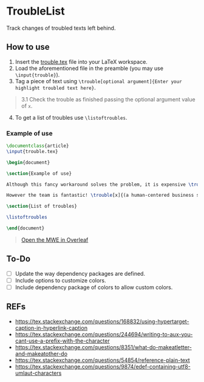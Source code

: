 # TroubleList

Track changes of troubled texts left behind.

## How to use

1. Insert the [trouble.tex](https://github.com/yurigabrich/TroubleList/blob/master/trouble.tex) file into your LaTeX workspace.
2. Load the aforementioned file in the preamble (you may use `\input{trouble}`).
3. Tag a piece of text using `\trouble[optional argument]{Enter your highlight troubled text here}`.
> 3.1 Check the trouble as finished passing the optional argument value of `x`.
4. To get a list of troubles use `\listoftroubles`.

### Example of use

```latex
\documentclass{article}
\input{trouble.tex}

\begin{document}

\section{Example of use}

Although this fancy workaround solves the problem, it is expensive \trouble{(looking for seed funding)}. % pending trouble

However the team is fantastic! \trouble[x]{(a human-centered business strategist is still missing)} % trouble solved

\section{List of troubles}

\listoftroubles

\end{document}
```

> [Open the MWE in Overleaf](https://www.overleaf.com/docs?snip_uri[]=https://github.com/yurigabrich/TroubleList/blob/master/example.zip?raw=true)

## To-Do

- [ ] Update the way dependency packages are defined.
- [ ] Include options to customize colors.
- [ ] Include dependency package of colors to allow custom colors.

## REFs

- https://tex.stackexchange.com/questions/168832/using-hypertarget-caption-in-hyperlink-caption
- https://tex.stackexchange.com/questions/244694/writing-to-aux-you-cant-use-a-prefix-with-the-character
- https://tex.stackexchange.com/questions/8351/what-do-makeatletter-and-makeatother-do
- https://tex.stackexchange.com/questions/54854/reference-plain-text
- https://tex.stackexchange.com/questions/9874/edef-containing-utf8-umlaut-characters
